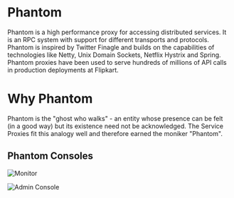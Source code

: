 Phantom
=======

Phantom is a high performance proxy for accessing distributed services. It is an RPC system with support for different 
transports and protocols. Phantom is inspired by Twitter Finagle and builds on the capabilities of technologies like 
Netty, Unix Domain Sockets, Netflix Hystrix and Spring. Phantom proxies have been used to serve hundreds of millions 
of API calls in production deployments at Flipkart.

# Why Phantom
Phantom is the "ghost who walks" - an entity whose presence can be felt (in a good way) but its existence need not be acknowledged.
The Service Proxies fit this analogy well and therefore earned the moniker "Phantom".

## Phantom Consoles
![Monitor](https://github.com/Flipkart/phantom/blob/master/docs/Service%20Proxy.png)

![Admin Console](https://github.com/Flipkart/phantom/blob/master/docs/Service%20Proxy%20Config.png)

